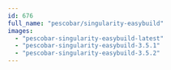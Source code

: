 ```yaml
---
id: 676
full_name: "pescobar/singularity-easybuild"
images: 
  - "pescobar-singularity-easybuild-latest"
  - "pescobar-singularity-easybuild-3.5.1"
  - "pescobar-singularity-easybuild-3.5.2"
---
```

